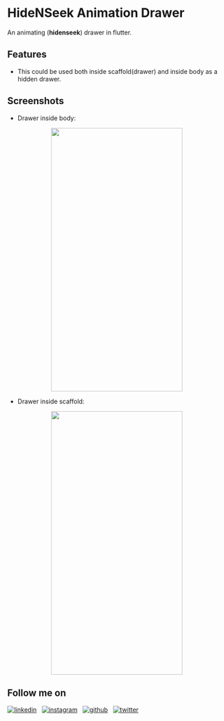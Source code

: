 # HideNSeek Animation Drawer
An animating (**hidenseek**) drawer in flutter.

## Features
- This could be used both inside scaffold(drawer) and inside body as a hidden drawer.

## Screenshots
- Drawer inside body:
<img height=600 width=300 src="https://github.com/ShashidharNagaral/HideNSeekDrawer/blob/master/screenshots/hidenseekdrawer-1.gif" hspace=100 />

- Drawer inside scaffold:
<img height=600 width=300 src="https://github.com/ShashidharNagaral/HideNSeekDrawer/blob/master/screenshots/hidenseekdrawer-2.gif" hspace=100 />

[1.1]: https://image0.flaticon.com/icons/png/32/61/61109.png (linkedin icon)
[2.1]: https://i.imgur.com/FTfZyuk.png (instagram icon)
[3.1]: http://i.imgur.com/0o48UoR.png (github icon)
[4.1]: http://i.imgur.com/tXSoThF.png (twitter icon)

[1]: https://www.linkedin.com/in/shashnagaral/
[2]: https://www.instagram.com/shashnagaral/
[3]: https://github.com/ShashidharNagaral
[4]: https://twitter.com/shashnagaral
## Follow me on
[![linkedin][1.1]][1] &nbsp;
[![instagram][2.1]][2] &nbsp;
[![github][3.1]][3] &nbsp;
[![twitter][4.1]][4]
